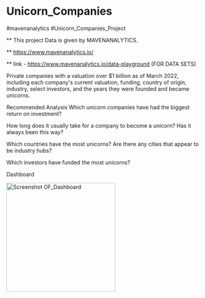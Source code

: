 # Unicorn_Companies
#mavenanalytics #Unicorn_Companies_Project

**  This project Data is given by MAVENANALYTICS.


** https://www.mavenanalytics.io/


** link - https://www.mavenanalytics.io/data-playground (FOR DATA SETS)



Private companies with a valuation over $1 billion as of March 2022, including each company's current valuation, funding, country of origin, industry, select investors, and the years they were founded and became unicorns.

Recommended Analysis
Which unicorn companies have had the biggest return on investment?

How long does it usually take for a company to become a unicorn? Has it always been this way?

Which countries have the most unicorns? Are there any cities that appear to be industry hubs?

Which investors have funded the most unicorns?

Dashboard

<img width="284" alt="Screenshot OF_Dashboard" src="https://github.com/PrasadPachu/Unicorn_Companies/assets/104089846/7521849e-6aa4-4e7c-8833-0cf77ad15c2b">
